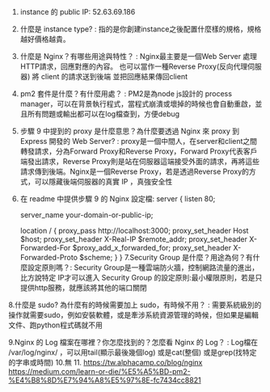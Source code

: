  1. instance 的 public IP: 52.63.69.186
 2. 什麼是 instance type? : 指的是你創建instance之後配置什麼樣的規格，規格越好價格越貴。
 3. 什麼是 Nginx？有哪些用途與特性？ : Nginx最主要是一個Web Server 處理HTTP請求，回應對應的內容。 也可以當作一種Reverse Proxy(反向代理伺服器) 將 client 的請求送到後端 並把回應結果傳回client
 4. pm2 套件是什麼？有什麼用處？ : PM2是為node js設計的 process manager，可以在背景執行程式，當程式崩潰或壞掉的時候也會自動重啟，並且所有問題或輸出都可以在log檔查到，方便debug
 5. 步驟 9 中提到的 proxy 是什麼意思？為什麼要透過 Nginx 來 proxy 到 Express 開發的 Web Server? : proxy是一個中間人，在server和client之間轉發請求，分為Forward Proxy和Reverse Proxy，Forward Proxy代表客戶端發出請求，Reverse Proxy則是站在伺服器這端接受外面的請求，再將這些請求傳到後端。Nginx是一個Reverse Proxy，若是透過Reverse Proxy的方式，可以隱藏後端伺服器的真實 IP ，真強安全性

6. 在 readme 中提供步驟 9 的 Nginx 設定檔:
server {
    listen 80;

    server_name your-domain-or-public-ip;

    location / {
        proxy_pass http://localhost:3000;
        proxy_set_header Host $host;
        proxy_set_header X-Real-IP $remote_addr;
        proxy_set_header X-Forwarded-For $proxy_add_x_forwarded_for;
        proxy_set_header X-Forwarded-Proto $scheme;
    }
}
7.Security Group 是什麼？用途為何？有什麼設定原則嗎？: Security Group是一種雲端防火牆，控制網路流量的進出，比方說特定 IP才可以進入
Security Group 的設定原則:最小權限原則，若是只提供http服務，就應該將其他的端口關閉

8.什麼是 sudo? 為什麼有的時候需要加上 sudo，有時候不用？ : 需要系統級別的操作就需要sudo，例如安裝軟體，或是牽涉系統資源管理的時候，但如果是編輯文件、跑python程式碼就不用

9.Nginx 的 Log 檔案在哪裡？你怎麼找到的？怎麼看 Nginx 的 Log？ :  Log檔在 /var/log/nginx/  ，可以用tail(顯示最後幾個log) 或是cat(整個) 或是grep(找特定的字串或時間)
10.無
11. https://tw.alphacamp.co/blog/nginx
    https://medium.com/learn-or-die/%E5%A5%BD-pm2-%E4%B8%8D%E7%94%A8%E5%97%8E-fc7434cc8821
    
  
